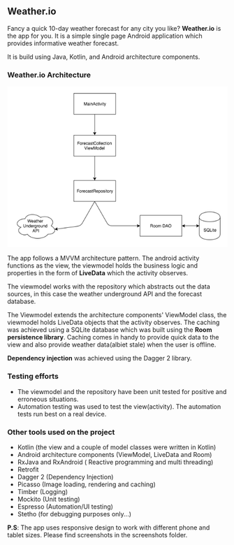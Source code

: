 ## Weather.io

Fancy a quick 10-day weather forecast for any city you like? **Weather.io** is the app for you. It is a simple single page Android
application which provides informative weather forecast.

It is build using Java, Kotlin, and Android architecture components.

### Weather.io Architecture
![](./WeatherIOArch.png)

The app follows a MVVM architecture pattern. The android activity functions as the view, the viewmodel holds the business logic
and properties in the form of **LiveData** which the activity observes.

The viewmodel works with the repository which abstracts out the data sources, in this case the weather underground API and the forecast 
database.

The Viewmodel extends the architecture components' ViewModel class, the viewmodel holds LiveData objects that the activity observes.
The caching was achieved using a SQLite database which was built using the **Room persistence library**.
Caching comes in handy to provide quick data to the view and also provide weather data(albiet stale) when the user is offline.

**Dependency injection** was achieved using the Dagger 2 library.

### Testing efforts
* The viewmodel and the repository have been unit tested for positive and erroneous situations.
* Automation testing was used to test the view(activity). The automation tests run best on a real device.

### Other tools used on the project
* Kotlin (the view and a couple of model classes were written in Kotlin)
* Android architecture components (ViewModel, LiveData and Room)
* RxJava and RxAndroid ( Reactive programming and multi threading)
* Retrofit
* Dagger 2 (Dependency Injection)
* Picasso (Image loading, rendering and caching)
* Timber (Logging)
* Mockito (Unit testing)
* Espresso (Automation/UI testing)
* Stetho (for debugging purposes only...)

**P.S**: The app uses responsive design to work with different phone and tablet sizes. Please find screenshots in the screenshots folder.
